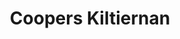 ---
title: "Coopers Kiltiernan"
address: "The Golden Ball, Kiltiernan, Kilternan, Co. Dublin"
tel: "+353 (0)12 95 9349"
county: "Dublin"
category: "Seafood Restaurants"
type: "Content"
lat: "53.235164642333984"
lng: "-6.203158855438232"
---